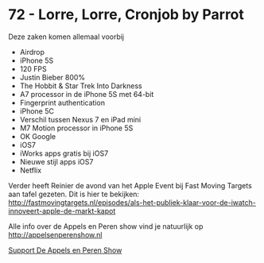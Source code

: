 # 72 - Lorre, Lorre, Cronjob by Parrot

<p>Deze zaken komen allemaal voorbij</p>

<ul>
<li>Airdrop</li>
<li>iPhone 5S</li>
<li>120 FPS</li>
<li>Justin Bieber 800%</li>
<li>The Hobbit &amp; Star Trek Into Darkness</li>
<li>A7 processor in de iPhone 5S met 64-bit</li>
<li>Fingerprint authentication</li>
<li>iPhone 5C</li>
<li>Verschil tussen Nexus 7 en iPad mini</li>
<li>M7 Motion processor in iPhone 5S</li>
<li>OK Google</li>
<li>iOS7</li>
<li>iWorks apps gratis bij iOS7</li>
<li>Nieuwe stijl apps iOS7</li>
<li>Netflix</li>
</ul>

<p>Verder heeft Reinier de avond van het Apple Event bij Fast Moving Targets aan tafel gezeten. Dit is hier te bekijken: <a href="http://fastmovingtargets.nl/episodes/als-het-publiek-klaar-voor-de-iwatch-innoveert-apple-de-markt-kapot" rel="nofollow">http://fastmovingtargets.nl/episodes/als-het-publiek-klaar-voor-de-iwatch-innoveert-apple-de-markt-kapot</a></p>

<p>Alle info over de Appels en Peren show vind je natuurlijk op <a href="http://appelsenperenshow.nl" rel="nofollow">http://appelsenperenshow.nl</a></p><p><a href="https://www.patreon.com/appelsenperenshow" rel="payment">Support De Appels en Peren Show</a></p>